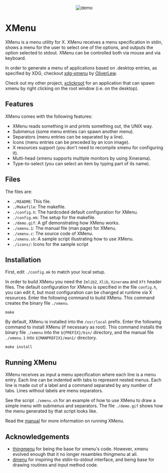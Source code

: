 <p align="center">
  <img src="/demo.gif", title="demo"/>
</p>

# XMenu

XMenu is a menu utility for X.
XMenu receives a menu specification in stdin, shows a menu for the user
to select one of the options, and outputs the option selected to stdout.
XMenu can be controlled both via mouse and via keyboard.

In order to generate a menu of applications based on .desktop entries,
as specified by XDG, checkout [xdg-xmenu](https://github.com/OliverLew/xdg-xmenu)
by [OliverLew](https://github.com/OliverLew).

Check out my other project, [xclickroot](https://github.com/phillbush/xclickroot) for an application that can
spawn xmenu by right clicking on the root window (i.e. on the desktop).


## Features

XMenu comes with the following features:

* XMenu reads something in and prints something out, the UNIX way.
* Submenus (some menu entries can spawn another menu).
* Separators (menu entries can be separated by a line).
* Icons (menu entries can be preceded by an icon image).
* X resources support (you don't need to recompile xmenu for configuring it).
* Multi-head (xmenu supports multiple monitors by using Xinerama).
* Type-to-select (you can select an item by typing part of its name).


## Files

The files are:

* `./README`:     This file.
* `./Makefile`:   The makefile.
* `./config.h`:   The hardcoded default configuration for XMenu.
* `./config.mk`:  The setup for the makefile.
* `./demo.gif`:   A gif demonstrating how XMenu works.
* `./xmenu.1`:    The manual file (man page) for XMenu.
* `./xmenu.c`:    The source code of XMenu.
* `./xmenu.sh`:   A sample script illustrating how to use XMenu.
* `./icons/`:     Icons for the sample script


## Installation

First, edit `./config.mk` to match your local setup.

In order to build XMenu you need the `Imlib2`, `Xlib`, `Xinerama` and `Xft` header files.
The default configuration for XMenu is specified in the file `config.h`,
you can edit it, but most configuration can be changed at runtime via
X resources.  Enter the following command to build XMenu.  This command
creates the binary file `./xmenu`.

	make

By default, XMenu is installed into the `/usr/local` prefix.  Enter the
following command to install XMenu (if necessary as root).  This command
installs the binary file `./xmenu` into the `${PREFIX}/bin/` directory, and
the manual file `./xmenu.1` into `${MANPREFIX}/man1/` directory.

	make install


## Running XMenu

XMenu receives as input a menu specification where each line is a menu
entry.  Each line can be indented with tabs to represent nested menus.
Each line is made out of a label and a command separated by any number
of tabs.  Lines without labels are menu separators.

See the script `./xmenu.sh` for an example of how to use XMenu to draw a
simple menu with submenus and separators.  The file `./demo.gif` shows how
the menu generated by that script looks like.

Read the [manual](https://github.com/phillbush/xmenu/wiki) for more information on running XMenu.


## Acknowledgements

* [thingmenu](https://github.com/singpolyma/thingmenu) for being the base
  for xmenu's code.  However, xmenu evolved enough that it no longer resambles
  thingmenu at all.
* [dmenu](https://tools.suckless.org/dmenu/) for inspiring the stdin-to-stdout
  interface, and being base for drawing routines and input method code.
